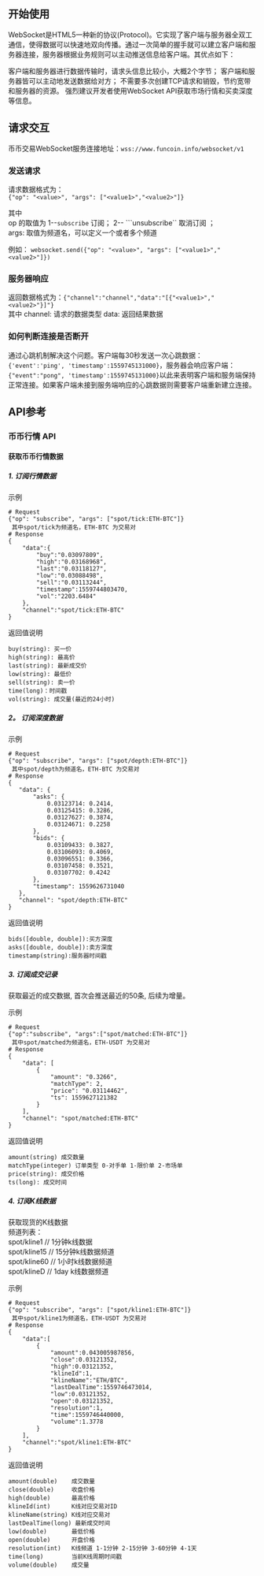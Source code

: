 ## 开始使用    
WebSocket是HTML5一种新的协议(Protocol)。它实现了客户端与服务器全双工通信，使得数据可以快速地双向传播。通过一次简单的握手就可以建立客户端和服务器连接，服务器根据业务规则可以主动推送信息给客户端。其优点如下：

客户端和服务器进行数据传输时，请求头信息比较小，大概2个字节；
客户端和服务器皆可以主动地发送数据给对方；
不需要多次创建TCP请求和销毁，节约宽带和服务器的资源。
强烈建议开发者使用WebSocket API获取市场行情和买卖深度等信息。

## 请求交互
币币交易WebSocket服务连接地址：```wss://www.funcoin.info/websocket/v1```
### 发送请求
请求数据格式为：</br>
```{"op": "<value>", "args": ["<value1>","<value2>"]} ```

其中 </br>
op 的取值为 1--```subscribe``` 订阅； 2-- ```unsubscribe`` 取消订阅 ；</br>
args: 取值为频道名，可以定义一个或者多个频道

例如： ```websocket.send({"op": "<value>", "args": ["<value1>","<value2>"]})```  
### 服务器响应
返回数据格式为：```{"channel":"channel","data":"[{"<value1>","<value2>"}]"}``` </br>
其中
channel: 请求的数据类型
data: 返回结果数据

### 如何判断连接是否断开
通过心跳机制解决这个问题。客户端每30秒发送一次心跳数据：```{'event':'ping', 'timestamp':1559745131000}```，服务器会响应客户端：```{"event":"pong", 'timestamp':1559745131000}```以此来表明客户端和服务端保持正常连接。如果客户端未接到服务端响应的心跳数据则需要客户端重新建立连接。

## API参考
### 币币行情 API
#### 获取币币行情数据
##### 1. 订阅行情数据

示例

```
# Request
{"op": "subscribe", "args": ["spot/tick:ETH-BTC"]}
 其中spot/tick为频道名，ETH-BTC 为交易对
# Response
{
    "data":{
        "buy":"0.03097809",
        "high":"0.03168968",
        "last":"0.03118127",
        "low":"0.03088498",
        "sell":"0.03113244",
        "timestamp":1559744803470,
        "vol":"2203.6484"
    },
    "channel":"spot/tick:ETH-BTC"
}
```

返回值说明

```
buy(string): 买一价
high(string): 最高价
last(string): 最新成交价
low(string): 最低价
sell(string): 卖一价
time(long)：时间戳
vol(string): 成交量(最近的24小时)
```

##### 2。 订阅深度数据
 
 示例
 
 ```
 # Request
 {"op": "subscribe", "args": ["spot/depth:ETH-BTC"]}
  其中spot/depth为频道名，ETH-BTC 为交易对
 # Response
 {
    "data": {
        "asks": {
            0.03123714: 0.2414,
            0.03125415: 0.3286,
            0.03127627: 0.3874,
            0.03124671: 0.2258
        },
        "bids": {
            0.03109433: 0.3827,
            0.03106093: 0.4069,
            0.03096551: 0.3366,
            0.03107458: 0.3521,
            0.03107702: 0.4242
        },
        "timestamp": 1559626731040
    },
    "channel": "spot/depth:ETH-BTC"
}
 ```
 
 返回值说明
 
 ```
 bids([double, double]):买方深度
 asks([double, double]):卖方深度
 timestamp(string):服务器时间戳
 ```
 
##### 3. 订阅成交记录
获取最近的成交数据, 首次会推送最近的50条, 后续为增量。

示例

```
# Request
{"op":"subscribe", "args":["spot/matched:ETH-BTC"]}
 其中spot/matched为频道名，ETH-USDT 为交易对
# Response
{
    "data": [
        {
            "amount": "0.3266",
            "matchType": 2,
            "price": "0.03114462",
            "ts": 1559627121382
        }
    ],
    "channel": "spot/matched:ETH-BTC"
}
```

返回值说明

```
amount(string) 成交数量
matchType(integer) 订单类型 0-对手单 1-限价单 2-市场单
price(string): 成交价格
ts(long): 成交时间
```
##### 4. 订阅K线数据
获取现货的K线数据 </br>
频道列表：</br>
spot/kline1   // 1分钟k线数据 </br>
spot/kline15  // 15分钟k线数据频道 </br>
spot/kline60  // 1小时k线数据频道 </br>
spot/klineD   // 1day k线数据频道 </br>

示例

```
# Request
{"op": "subscribe", "args": ["spot/kline1:ETH-BTC"]}
 其中spot/kline1为频道名，ETH-USDT 为交易对
# Response
{
    "data":[
        {
            "amount":0.043005987856,
            "close":0.03121352,
            "high":0.03121352,
            "klineId":1,
            "klineName":"ETH/BTC",
            "lastDealTime":1559746473014,
            "low":0.03121352,
            "open":0.03121352,
            "resolution":1,
            "time":1559746440000,
            "volume":1.3778
        }
    ],
    "channel":"spot/kline1:ETH-BTC"
}
```

返回值说明

```
amount(double)    成交数量
close(double)     收盘价格
high(double)      最高价格
klineId(int)	  K线对应交易对ID
klineName(string) K线对应交易对
lastDealTime(long) 最新成交时间
low(double)       最低价格
open(double)	  开盘价格
resolution(int)   K线频道 1-1分钟 2-15分钟 3-60分钟 4-1天
time(long)	      当前K线周期时间戳
volume(double)    成交量
```

